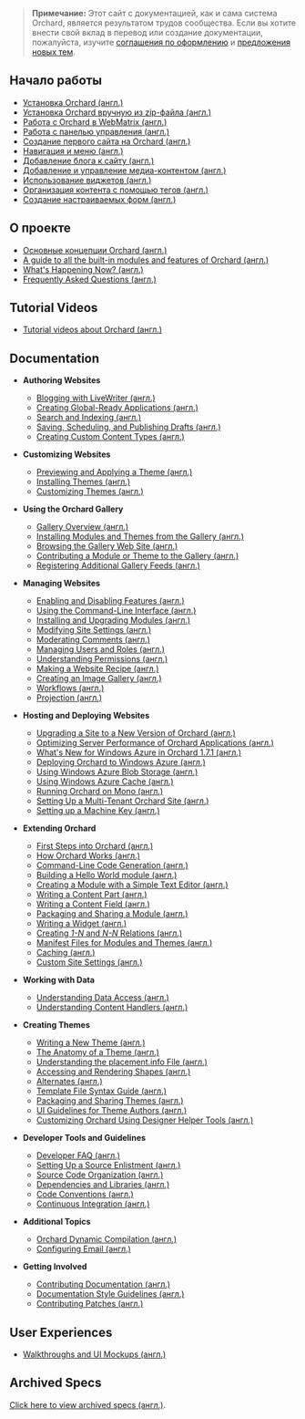 > **Примечание:** Этот сайт с документацией, как и сама система Orchard, является результатом трудов сообщества.
Если вы хотите внести свой вклад в перевод или создание документации, пожалуйста, изучите
[соглашения по оформлению](Documentation/Соглашения-по-оформлению)
и [предложения новых тем](Documentation/Suggestions-for-New-Topics).

## Начало работы ##
* [Установка Orchard (англ.)](Documentation/Installing-Orchard)
* [Установка Orchard вручную из zip-файла (англ.)](Documentation/Manually-installing-Orchard-zip-file)
* [Работа с Orchard в WebMatrix (англ.)](Documentation/Working-with-Orchard-in-WebMatrix)
* [Работа с панелью управления (англ.)](Documentation/Getting-around-the-dashboard)
* [Создание первого сайта на Orchard (англ.)](Documentation/Getting-Started)
* [Навигация и меню (англ.)](Documentation/Navigation-and-menus)
* [Добавление блога к сайту (англ.)](Documentation/Adding-a-blog-to-your-site)
* [Добавление и управление медиа-контентом (англ.)](Documentation/Adding-and-managing-media-content)
* [Использование виджетов (англ.)](Documentation/Managing-widgets)
* [Организация контента с помощью тегов (англ.)](Documentation/Organizing-content-with-tags)
* [Создание настраиваемых форм (англ.)](Documentation/Creating-Custom-Forms "Use Custom Form to create subscribe and contact us pages in Orchard")

## О проекте ##
* [Основные концепции Orchard (англ.)](Documentation/Basic-Orchard-Concepts)
* [A guide to all the built-in modules and features of Orchard (англ.)](Documentation/Builtin-features)
* [What's Happening Now? (англ.)](Documentation/feature-roadmap)
* [Frequently Asked Questions (англ.)](Documentation/frequently-asked-questions)

## Tutorial Videos ##

* [Tutorial videos about Orchard (англ.)](Documentation/Orchard-TV)

## Documentation ##

* **Authoring Websites**
    * [Blogging with LiveWriter (англ.)](Documentation/Blogging-with-LiveWriter)
    * [Creating Global-Ready Applications (англ.)](Documentation/Creating-global-ready-applications)
    * [Search and Indexing (англ.)](Documentation/Search-and-indexing)
    * [Saving, Scheduling, and Publishing Drafts (англ.)](Documentation/Saving-scheduling-and-publishing-drafts)
    * [Creating Custom Content Types (англ.)](Documentation/Creating-custom-content-types)


* **Customizing Websites**
    * [Previewing and Applying a Theme (англ.)](Documentation/Previewing-and-applying-a-theme)
    * [Installing Themes (англ.)](Documentation/Installing-themes)
    * [Customizing Themes (англ.)](Documentation/Customizing-the-default-theme)


* **Using the Orchard Gallery**
    * [Gallery Overview (англ.)](Documentation/Gallery-overview)
    * [Installing Modules and Themes from the Gallery (англ.)](Documentation/Installing-modules-and-themes-from-the-gallery)
    * [Browsing the Gallery Web Site (англ.)](Documentation/Browsing-the-gallery-web-site)
    * [Contributing a Module or Theme to the Gallery (англ.)](Documentation/Contributing-a-module-or-theme-to-the-gallery)
    * [Registering Additional Gallery Feeds (англ.)](Documentation/Module-gallery-feeds)


* **Managing Websites**
    * [Enabling and Disabling Features (англ.)](Documentation/Enabling-and-disabling-features)
    * [Using the Command-Line Interface (англ.)](Documentation/Using-the-command-line-interface)
    * [Installing and Upgrading Modules (англ.)](Documentation/Installing-and-upgrading-modules)
    * [Modifying Site Settings (англ.)](Documentation/Modifying-site-settings)
    * [Moderating Comments (англ.)](Documentation/Moderating-comments)
    * [Managing Users and Roles (англ.)](Documentation/Managing-users-and-roles)
    * [Understanding Permissions (англ.)](Documentation/Understanding-permissions)
    * [Making a Website Recipe (англ.)](Documentation/Making-a-Web-Site-Recipe)
    * [Creating an Image Gallery (англ.)](Documentation/Creating-an-image-gallery)
    * [Workflows (англ.)](Documentation/Workflows)
    * [Projection (англ.)](Documentation/Projection)


* **Hosting and Deploying Websites**
    * [Upgrading a Site to a New Version of Orchard (англ.)](Documentation/Upgrading-a-site-to-a-new-version-of-Orchard)
    * [Optimizing Server Performance of Orchard Applications (англ.)](Documentation/Optimizing-Performance-of-Orchard-with-Shared-Hosting)
    * [What's New for Windows Azure in Orchard 1.7.1 (англ.)](Documentation/Whats-new-for-Windows-Azure-in-Orchard-1-7-1)
    * [Deploying Orchard to Windows Azure (англ.)](Documentation/Deploying-Orchard-to-Windows-Azure)
	* [Using Windows Azure Blob Storage (англ.)](Documentation/Using-Windows-Azure-Blob-Storage)
	* [Using Windows Azure Cache (англ.)](Documentation/Using-Windows-Azure-Cache)
    * [Running Orchard on Mono (англ.)](Documentation/Running-Orchard-on-Mono)
    * [Setting Up a Multi-Tenant Orchard Site (англ.)](Documentation/Setting-up-a-multi-tenant-orchard-site)
    * [Setting up a Machine Key (англ.)](Documentation/Setting-up-a-machine-key)


* **Extending Orchard**
    * [First Steps into Orchard (англ.)](Documentation/First-steps-into-Orchard)
    * [How Orchard Works (англ.)](Documentation/How-Orchard-works)
    * [Command-Line Code Generation (англ.)](Documentation/Command-line-scaffolding)
    * [Building a Hello World module (англ.)](Documentation/Building-a-hello-world-module)
    * [Creating a Module with a Simple Text Editor (англ.)](Documentation/Creating-a-module-with-a-simple-text-editor)
    * [Writing a Content Part (англ.)](Documentation/Writing-a-content-part)
    * [Writing a Content Field (англ.)](Documentation/Creating-a-custom-field-type)
    * [Packaging and Sharing a Module (англ.)](Documentation/Packaging-and-sharing-a-module)
    * [Writing a Widget (англ.)](Documentation/Writing-a-widget)
    * [Creating _1-N_ and _N-N_ Relations (англ.)](Documentation/Creating-1-n-and-n-n-relations)
    * [Manifest Files for Modules and Themes (англ.)](Documentation/manifest-files)
    * [Caching (англ.)](Documentation/Caching)
    * [Custom Site Settings (англ.)](Documentation/Adding-custom-settings)


* **Working with Data**
    * [Understanding Data Access (англ.)](Documentation/Understanding-data-access)
    * [Understanding Content Handlers (англ.)](Documentation/Understanding-content-handlers)
<!-- ** [Understanding Content Drivers (англ.)](Documentation/Understanding-content-drivers) (TBD) -->

* **Creating Themes**
    * [Writing a New Theme (англ.)](Documentation/Writing-a-new-theme)
    * [The Anatomy of a Theme (англ.)](Documentation/Anatomy-of-a-theme)
    * [Understanding the placement.info File (англ.)](Documentation/Understanding-placement-info)
    * [Accessing and Rendering Shapes (англ.)](Documentation/Accessing-and-rendering-shapes)
    * [Alternates (англ.)](Documentation/Alternates)
    * [Template File Syntax Guide (англ.)](Documentation/Template-file-syntax-guide)
    * [Packaging and Sharing Themes (англ.)](Documentation/Packaging-and-sharing-themes)
    * [UI Guidelines for Theme Authors (англ.)](Documentation/UI-guidelines-for-theme-authors)
    * [Customizing Orchard Using Designer Helper Tools (англ.)](Documentation/Customizing-Orchard-using-Designer-Helper-Tools)


* **Developer Tools and Guidelines**
    * [Developer FAQ (англ.)](Documentation/Developer-FAQ)
    * [Setting Up a Source Enlistment (англ.)](Documentation/Setting-up-a-source-enlistment)
    * [Source Code Organization (англ.)](Documentation/Source-code-organization)
    * [Dependencies and Libraries (англ.)](Documentation/Orchard-dependencies-and-libraries)
    * [Code Conventions (англ.)](Documentation/Code-conventions)
    * [Continuous Integration (англ.)](Documentation/Continuous-integration)


* **Additional Topics**
    * [Orchard Dynamic Compilation (англ.)](Documentation/Orchard-module-loader-and-dynamic-compilation)
    * [Configuring Email (англ.)](Documentation/Configuring-Email)


* **Getting Involved**
    * [Contributing Documentation (англ.)](Documentation/Contributing-documentation)
    * [Documentation Style Guidelines (англ.)](Documentation/Documentation-style-guidelines)
    * [Contributing Patches (англ.)](Documentation/Contributing-patches)

## User Experiences ##
* [Walkthroughs and UI Mockups (англ.)](Documentation/walkthroughs)

## Archived Specs ##

[Click here to view archived specs (англ.)](Documentation/archived-specs).
